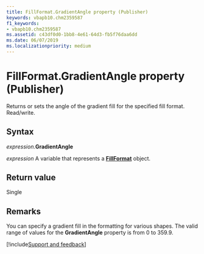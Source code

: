 ```yaml
---
title: FillFormat.GradientAngle property (Publisher)
keywords: vbapb10.chm2359587
f1_keywords:
- vbapb10.chm2359587
ms.assetid: c43df0d0-1bb8-4e61-64d3-fb5f76daa6dd
ms.date: 06/07/2019
ms.localizationpriority: medium
---
```



# FillFormat.GradientAngle property (Publisher)

Returns or sets the angle of the gradient fill for the specified fill format. Read/write.


## Syntax

_expression_.**GradientAngle**

_expression_ A variable that represents a **[FillFormat](publisher.fillformat.md)** object.


## Return value

Single


## Remarks

You can specify a gradient fill in the formatting for various shapes. The valid range of values for the **GradientAngle** property is from 0 to 359.9.



[!include[Support and feedback](~/includes/feedback-boilerplate.md)]